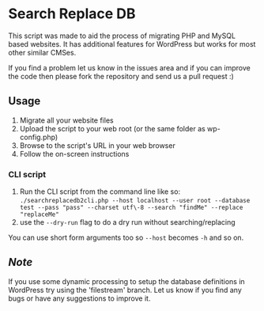 # Search Replace DB

This script was made to aid the process of migrating PHP and MySQL based websites. It has additional features for WordPress but works for most other similar CMSes.

If you find a problem let us know in the issues area and if you can improve the code then please fork the repository and send us a pull request :)

## Usage

1. Migrate all your website files
2. Upload the script to your web root (or the same folder as wp-config.php)
3. Browse to the script's URL in your web browser
4. Follow the on-screen instructions

### CLI script

1. Run the CLI script from the command line like so:
   ```./searchreplacedb2cli.php --host localhost --user root --database test --pass "pass" --charset utf\-8 --search "findMe" --replace "replaceMe"```
2. use the `--dry-run` flag to do a dry run without searching/replacing

You can use short form arguments too so `--host` becomes `-h` and so on.

## _Note_

If you use some dynamic processing to setup the database definitions in WordPress try using the 'filestream' branch. Let us know if you find any bugs or have any suggestions to improve it.

